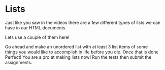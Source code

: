 # Lists
Just like you saw in the videos there are a few different types of lists we can have in our HTML documents.

Lets use a couple of them here!

Go ahead and make an unordered list with at least 3 list items of some things you would like to accomplish in life before you die.
Once that is done 
Perfect! You are a pro at making lists now! Run the tests then submit the assignments.